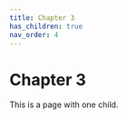 ```yaml
---
title: Chapter 3
has_children: true
nav_order: 4
---
```


# Chapter 3
This is a page with one child.